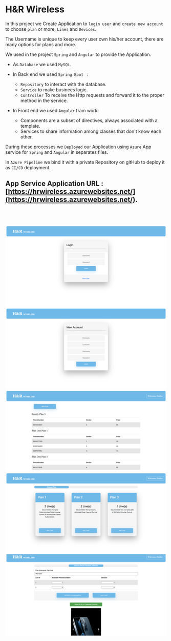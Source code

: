 # H&R Wireless

In this project we Create Application to `login user` and `create new account` to choose `plan` or more, `Lines` and `Devices`.

The Username is unique to keep every user own his/her account, there are many options for plans and more.

We used in the project `Spring` and `Angular` to provide the Application.

- As `Database` we used `MySQL`. 

- In Back end we used `Spring Boot ` : 
    * `Repository` to interact with the database.
    * `Service` to make businees logic.
    * `Controller` To receive the Http requests and forward it to the proper method in the service.

- In Front end we used `Angular` fram work:
    * Components are a subset of directives, always associated with a template.
    * Services to share information among classes that don't know each other.

During these processes we `Deployed` our Application using `Azure` App service for `Spring` and `Angular` in separates files.

In `Azure Pipeline` we bind it with a private Repository on gitHub to deploy it as `CI/CD` deployment.

## App Service Application URL : [https://hrwireless.azurewebsites.net/](https://hrwireless.azurewebsites.net/).

<br>
<br>

![](images/login.png)
![](images/newAccount.png)
![](images/accountInfo.png)
![](images/plans.png)
![](images/lines&devices.png)


